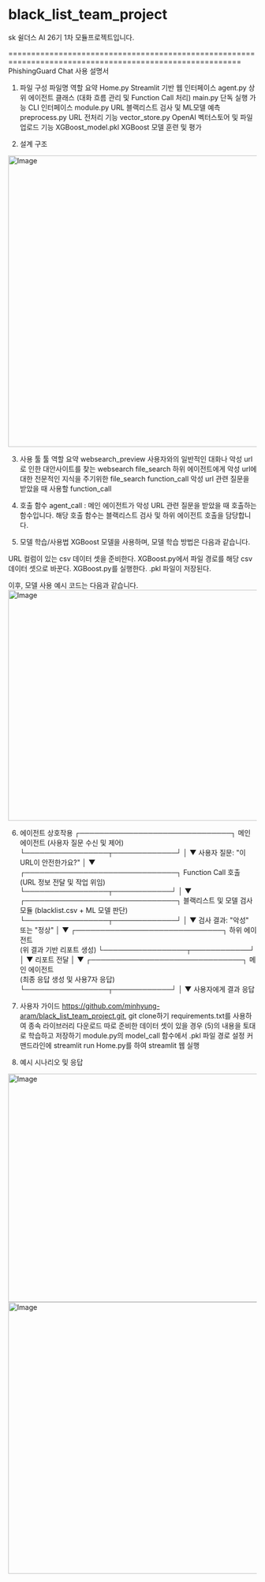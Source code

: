 # black_list_team_project
sk 쉴더스 AI 26기 1차 모듈프로젝트입니다.


=========================================================================================================
PhishingGuard Chat 사용 설명서
1. 파일 구성
파일명
역할 요약
Home.py
Streamlit 기반 웹 인터페이스
agent.py
상위 에이전트 클래스 (대화 흐름 관리 및 Function Call 처리)
main.py
단독 실행 가능 CLI 인터페이스
module.py
URL 블랙리스트 검사 및 ML모델 예측
preprocess.py
URL 전처리 기능
vector_store.py
OpenAI 벡터스토어 및 파일 업로드 기능
XGBoost_model.pkl
XGBoost 모델 훈련 및 평가



2. 설계 구조
<img width="1243" height="591" alt="Image" src="https://github.com/user-attachments/assets/446a15b1-b974-41b8-91a2-3abaf82ed03a" />



3. 사용 툴
툴
역할 요약
websearch_preview
사용자와의 일반적인 대화나 악성 url로 인한 대안사이트를 찾는 websearch
file_search
하위 에이전트에게 악성 url에 대한 전문적인 지식을 주기위한 file_search
function_call
악성 url 관련 질문을 받았을 때 사용할 function_call 



4. 호출 함수
agent_call : 메인 에이전트가 악성 URL 관련 질문을 받았을 때 호출하는 함수입니다.
해당 호출 함수는 블랙리스트 검사 및 하위 에이전트 호출을 담당합니다.

5. 모델 학습/사용법
XGBoost 모델을 사용하며, 모델 학습 방법은 다음과 같습니다.

URL 컬럼이 있는 csv 데이터 셋을 준비한다.
XGBoost.py에서 파일 경로를 해당 csv 데이터 셋으로 바꾼다.
XGBoost.py를 실행한다.
.pkl 파일이 저장된다.

이후, 모델 사용 예시 코드는 다음과 같습니다.
<img width="1167" height="468" alt="Image" src="https://github.com/user-attachments/assets/d05ea2ce-358a-4166-a440-d2fc9bd253d3" />


6. 에이전트 상호작용
┌───────────────────────────────┐
 메인 에이전트
(사용자 질문 수신 및 제어)
 └─────────────────┬─────────────┘
            │
            ▼
   사용자 질문: "이 URL이 안전한가요?"
             │
             ▼
┌───────────────────────────────┐
 Function Call 호출
 (URL 정보 전달 및 작업 위임)
└─────────────────┬────────────┘
             │
             ▼
┌───────────────────────────────┐
 블랙리스트 및 모델 검사 모듈 
(blacklist.csv + ML 모델 판단)
└─────────────────┬─────────────┘
           │
           ▼
  검사 결과: "악성" 또는 "정상"
             │
             ▼
┌──────────────────────────────┐
하위 에이전트         
 (위 결과 기반 리포트 생성) 
└─────────────────┬────────────┘
             │
             ▼
         리포트 전달
             │
             ▼
┌───────────────────────────────┐
   메인 에이전트         
  (최종 응답 생성 및 사용7자 응답)
└─────────────────┬────────────┘
             │
             ▼
     사용자에게 결과 응답


7. 사용자 가이드
https://github.com/minhyung-aram/black_list_team_project.git, git clone하기
requirements.txt를 사용하여 종속 라이브러리 다운로드
따로 준비한 데이터 셋이 있을 경우 (5)의 내용을 토대로 학습하고 저장하기
module.py의 model_call 함수에서 .pkl 파일 경로 설정
커맨드라인에 streamlit run Home.py를 하여 streamlit 웹 실행


8. 예시 시나리오 및 응답
<img width="727" height="463" alt="Image" src="https://github.com/user-attachments/assets/066d1061-ade9-49a1-b287-a800de9b3b5d" />
<img width="727" height="551" alt="Image" src="https://github.com/user-attachments/assets/50c3fe07-8dd7-4f99-bbe0-dbd4d65acb29" />

